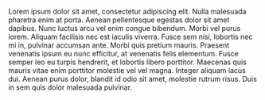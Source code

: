 Lorem ipsum dolor sit amet, consectetur adipiscing elit. Nulla malesuada pharetra enim at porta. Aenean pellentesque egestas dolor sit amet dapibus. Nunc luctus arcu vel enim congue bibendum. Morbi vel purus lorem. Aliquam facilisis nec est iaculis viverra. Fusce sem nisi, lobortis nec mi in, pulvinar accumsan ante. Morbi quis pretium mauris. Praesent venenatis ipsum eu nunc efficitur, at venenatis felis elementum. Fusce semper leo eu turpis hendrerit, et lobortis libero porttitor. Maecenas quis mauris vitae enim porttitor molestie vel vel magna. Integer aliquam lacus dui. Aenean purus dolor, blandit id odio sit amet, molestie rutrum risus. Duis in sem quis dolor malesuada pulvinar. 
